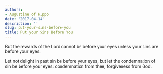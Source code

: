 ```yaml
---
authors:
- Augustine of Hippo
date: '2017-04-14'
description: ''
slug: put-your-sins-before-you
title: Put your Sins Before You
---
```

But the rewards of the Lord cannot be before your eyes unless your sins are before your eyes.

Let not delight in past sin be before your eyes, but let the condemnation of sin be before your eyes: condemnation from thee, forgiveness from God.



